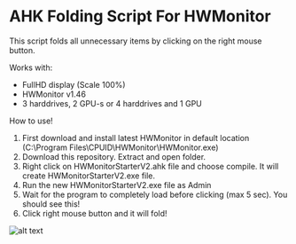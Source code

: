 # AHK Folding Script For HWMonitor

This script folds all unnecessary items by clicking on the right mouse button.

Works with:

- FullHD display (Scale 100%)
- HWMonitor v1.46
- 3 harddrives, 2 GPU-s or 4 harddrives and 1 GPU

How to use!

1. First download and install latest HWMonitor in default location (C:\Program Files\CPUID\HWMonitor\HWMonitor.exe)
2. Download this repository. Extract and open folder.
3. Right click on HWMonitorStarterV2.ahk file and choose compile. It will create HWMonitorStarterV2.exe file.
4. Run the new HWMonitorStarterV2.exe file as Admin
5. Wait for the program to completely load before clicking (max 5 sec). You should see this!
6. Click right mouse button and it will fold!


![alt text](https://github.com/VkHyperNova/AutoFold-Script-For-HWMonitor-4-Harddrives/blob/master/img/Before-after.png?raw=true)
